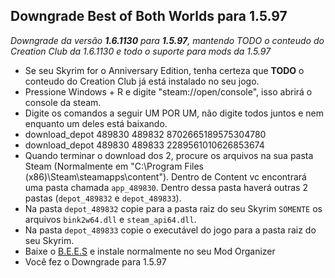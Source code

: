 ## Downgrade Best of Both Worlds para 1.5.97
_Downgrade da versão **1.6.1130** para **1.5.97**, mantendo TODO o conteudo do Creation Club da 1.6.1130 e todo o suporte para mods da 1.5.97_

- Se seu Skyrim for o Anniversary Edition, tenha certeza que **TODO** o conteudo do Creation Club já está instalado no seu jogo.
- Pressione Windows + R e digite "steam://open/console", isso abrirá o console da steam.
- Digite os comandos a seguir UM POR UM, não digite todos juntos e nem enquanto um deles está baixando.
- download_depot 489830 489832 8702665189575304780
- download_depot 489830 489833 2289561010626853674
- Quando terminar o download dos 2, procure os arquivos na sua pasta Steam (Normalmente em "C:\Program Files (x86)\Steam\steamapps\content"). Dentro de Content vc encontrará uma pasta chamada `app_489830`. Dentro dessa pasta haverá outras 2 pastas (`depot_489832` e `depot_489833`).
- Na pasta `depot_489832` copie para a pasta raiz do seu Skyrim `SOMENTE` os arquivos `bink2w64.dll` e `steam_api64.dll`.
- Na pasta `depot_489833` copie o executável do jogo para a pasta raiz do seu Skyrim.
- Baixe o [B.E.E.S](https://www.nexusmods.com/skyrimspecialedition/mods/106441?tab=files) e instale normalmente no seu Mod Organizer
- Você fez o Downgrade para 1.5.97